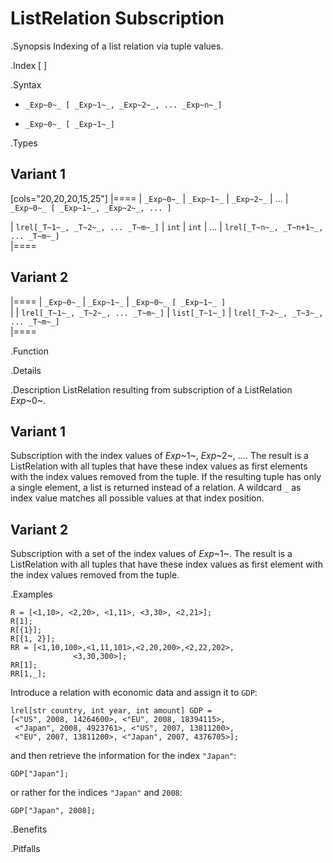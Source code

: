 # ListRelation Subscription

.Synopsis
Indexing of a list relation via tuple values.

.Index
[ ]

.Syntax

*  `_Exp~0~_ [ _Exp~1~_, _Exp~2~_, ... _Exp~n~_]`

*  `_Exp~0~_ [ _Exp~1~_]`

.Types
## Variant 1

[cols="20,20,20,15,25"]
|====
| `_Exp~0~_`                          | `_Exp~1~_` | `_Exp~2~_` | ... | `_Exp~0~_ [ _Exp~1~_, _Exp~2~_, ... ]` 

| `lrel[_T~1~_, _T~2~_, ... _T~m~_]`    | `int`     |  `int`    | ... | `lrel[_T~n~_, _T~n+1~_, ... _T~m~_]`   
|====

## Variant 2

|====
| `_Exp~0~_`                          | `_Exp~1~_`     | `_Exp~0~_ [ _Exp~1~_ ]`            
|
| `lrel[_T~1~_, _T~2~_, ... _T~m~_]`    | `list[_T~1~_]` | `lrel[_T~2~_, _T~3~_, ... _T~m~_]`  
|====

.Function

.Details

.Description
ListRelation resulting from subscription of a ListRelation _Exp_~0~.

## Variant 1

Subscription with the index values of _Exp_~1~, _Exp_~2~, .... 
The result is a ListRelation with all tuples that have these index values as first elements 
with the index values removed from the tuple. 
If the resulting tuple has only a single element, a list is returned instead of a relation. 
A wildcard `_` as index value matches all possible values at that index position.

## Variant 2

Subscription with a set of the index values of _Exp_~1~.
The result is a ListRelation with all tuples that have these index values as first element
with the index values removed from the tuple. 

.Examples
```rascal-shell
R = [<1,10>, <2,20>, <1,11>, <3,30>, <2,21>];
R[1];
R[{1}];
R[{1, 2}];
RR = [<1,10,100>,<1,11,101>,<2,20,200>,<2,22,202>,
              <3,30,300>];
RR[1];
RR[1,_];
```
Introduce a relation with economic data and assign it to `GDP`:
```rascal-shell,continue
lrel[str country, int year, int amount] GDP =
[<"US", 2008, 14264600>, <"EU", 2008, 18394115>,
 <"Japan", 2008, 4923761>, <"US", 2007, 13811200>, 
 <"EU", 2007, 13811200>, <"Japan", 2007, 4376705>];
```
and then retrieve the information for the index `"Japan"`:
```rascal-shell,continue
GDP["Japan"];
```
or rather for the indices `"Japan"` and `2008`:
```rascal-shell,continue
GDP["Japan", 2008];
```

.Benefits

.Pitfalls

